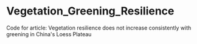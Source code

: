 # Vegetation_Greening_Resilience
Code for article: Vegetation resilience does not increase consistently with greening in China's Loess Plateau
